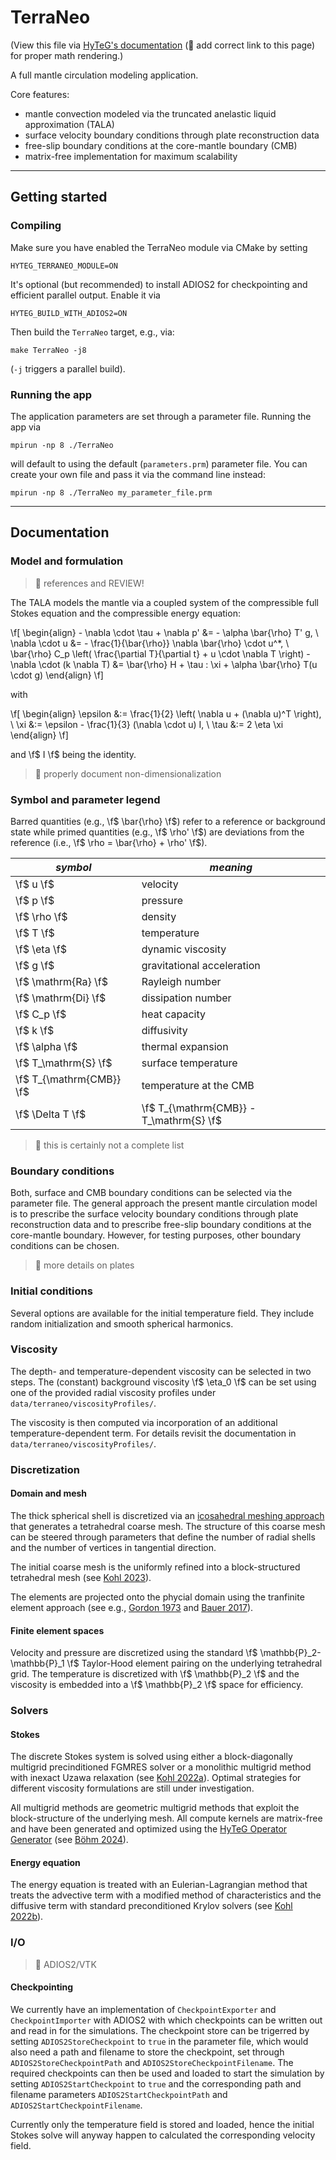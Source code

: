 # TerraNeo

(View this file via [HyTeG's documentation](https://hyteg.pages.i10git.cs.fau.de/hyteg/index.html) (🚧 add correct link to this page) for proper math rendering.)

A full mantle circulation modeling application.

Core features:

* mantle convection modeled via the truncated anelastic liquid approximation (TALA)
* surface velocity boundary conditions through plate reconstruction data
* free-slip boundary conditions at the core-mantle boundary (CMB)
* matrix-free implementation for maximum scalability

---

## Getting started

### Compiling

Make sure you have enabled the TerraNeo module via CMake by setting
```
HYTEG_TERRANEO_MODULE=ON
```

It's optional (but recommended) to install ADIOS2 for checkpointing and efficient parallel output. Enable it via
```
HYTEG_BUILD_WITH_ADIOS2=ON
```

Then build the `TerraNeo` target, e.g., via:
```
make TerraNeo -j8
```
(`-j` triggers a parallel build).

### Running the app

The application parameters are set through a parameter file. Running the app via

```
mpirun -np 8 ./TerraNeo
```

will default to using the default (`parameters.prm`) parameter file. You can create your own file and pass it via the 
command line instead:

```
mpirun -np 8 ./TerraNeo my_parameter_file.prm
```

---

## Documentation

### Model and formulation

> 🚧 references and REVIEW!

The TALA models the mantle via a coupled system of the compressible full Stokes equation and the compressible 
energy equation:

\f[
\begin{align}
    - \nabla \cdot \tau + \nabla p' &= - \alpha \bar{\rho} T' g, \\
    \nabla \cdot u &= - \frac{1}{\bar{\rho}} \nabla \bar{\rho} \cdot u^*, \\
    \bar{\rho} C_p \left( \frac{\partial T}{\partial t} + u \cdot \nabla T \right) - \nabla \cdot (k \nabla T) &= \bar{\rho} H + \tau : \xi + \alpha \bar{\rho} T(u \cdot g)
\end{align}
\f]

with 

\f[
\begin{align}
    \epsilon &:= \frac{1}{2} \left( \nabla u + (\nabla u)^T \right), \\
    \xi &:= \epsilon - \frac{1}{3} (\nabla \cdot u) I, \\
    \tau &:= 2 \eta \xi
\end{align}
\f]

and \f$ I \f$ being the identity.

> 🚧 properly document non-dimensionalization

### Symbol and parameter legend

Barred quantities (e.g., \f$ \bar{\rho} \f$) refer to a reference or background state while primed quantities (e.g.,
\f$ \rho' \f$) are deviations from the reference (i.e., \f$ \rho = \bar{\rho} + \rho' \f$).

| ***symbol***             | ***meaning***                           |
|--------------------------|-----------------------------------------|
| \f$ u \f$                | velocity                                |
| \f$ p \f$                | pressure                                |
| \f$ \rho \f$             | density                                 |
| \f$ T \f$                | temperature                             |
| \f$ \eta \f$             | dynamic viscosity                       |
| \f$ g \f$                | gravitational acceleration              |
| \f$ \mathrm{Ra} \f$      | Rayleigh number                         |
| \f$ \mathrm{Di} \f$      | dissipation number                      |
| \f$ C_p \f$              | heat capacity                           |
| \f$ k \f$                | diffusivity                             |
| \f$ \alpha \f$           | thermal expansion                       |
| \f$ T_\mathrm{S} \f$     | surface temperature                     |
| \f$ T_{\mathrm{CMB}} \f$ | temperature at the CMB                  |
| \f$ \Delta T \f$         | \f$ T_{\mathrm{CMB}} - T_\mathrm{S} \f$ |

> 🚧 this is certainly not a complete list

### Boundary conditions

Both, surface and CMB boundary conditions can be selected via the parameter file. The general approach the present 
mantle circulation model is to prescribe the surface velocity boundary conditions through plate reconstruction data and
to prescribe free-slip boundary conditions at the core-mantle boundary. However, for testing purposes, other boundary 
conditions can be chosen.

> 🚧 more details on plates

### Initial conditions

Several options are available for the initial temperature field. They include random initialization and smooth spherical 
harmonics. 

### Viscosity

The depth- and temperature-dependent viscosity can be selected in two steps. The (constant) background viscosity
\f$ \eta_0 \f$ can be set using one of the provided radial viscosity profiles under `data/terraneo/viscosityProfiles/`.

The viscosity is then computed via incorporation of an additional temperature-dependent term. For details revisit the 
documentation in `data/terraneo/viscosityProfiles/`.

### Discretization

#### Domain and mesh

The thick spherical shell is discretized via an [icosahedral meshing approach](https://hyteg.pages.i10git.cs.fau.de/hyteg/classhyteg_1_1MeshInfo.html)
that generates a tetrahedral coarse mesh. The structure of this coarse mesh can be steered through parameters that define
the number of radial shells and the number of vertices in tangential direction.

The initial coarse mesh is the uniformly refined into a block-structured tetrahedral mesh (see [Kohl 2023](https://doi.org/10.1080/17445760.2023.2266875)).

The elements are projected onto the phycial domain using the tranfinite element approach 
(see e.g., [Gordon 1973](https://doi.org/10.1007/BF01436298) and [Bauer 2017](https://doi.org/10.1016/j.apnum.2017.07.006)).

#### Finite element spaces

Velocity and pressure are discretized using the standard \f$ \mathbb{P}_2-\mathbb{P}_1 \f$ Taylor-Hood element pairing 
on the underlying tetrahedral grid. The temperature is discretized with \f$ \mathbb{P}_2 \f$ and the viscosity is 
embedded into a \f$ \mathbb{P}_2 \f$ space for efficiency.

### Solvers

#### Stokes

The discrete Stokes system is solved using either a block-diagonally multigrid precinditioned FGMRES solver or a 
monolithic multigrid method with inexact Uzawa relaxation (see [Kohl 2022a](https://doi.org/10.1137/20M1376005)).
Optimal strategies for different viscosity formulations are still under investigation. 

All multigrid methods are geometric multigrid methods that exploit the block-structure of the underlying mesh.
All compute kernels are matrix-free and have been generated and optimized using the 
[HyTeG Operator Generator](https://i10git.cs.fau.de/hyteg/hog) (see [Böhm 2024](https://arxiv.org/abs/2404.08371)).

#### Energy equation

The energy equation is treated with an Eulerian-Lagrangian method that treats the advective term with a modified method
of characteristics and the diffusive term with standard preconditioned Krylov solvers (see [Kohl 2022b](https://doi.org/10.1137/21M1402510)).

### I/O

> 🚧 ADIOS2/VTK

#### Checkpointing
We currently have an implementation of `CheckpointExporter` and `CheckpointImporter` with ADIOS2 with which checkpoints can be written out and read in for the simulations. The checkpoint store can be trigerred by setting `ADIOS2StoreCheckpoint` to `true` in the parameter file, which would also need a path and filename to store the checkpoint, set through `ADIOS2StoreCheckpointPath` and `ADIOS2StoreCheckpointFilename`. The required checkpoints can then be used and loaded to start the simulation by setting `ADIOS2StartCheckpoint` to `true` and the corresponding path and filename parameters `ADIOS2StartCheckpointPath` and `ADIOS2StartCheckpointFilename`.

Currently only the temperature field is stored and loaded, hence the initial Stokes solve will anyway happen to calculated the corresponding velocity field.
